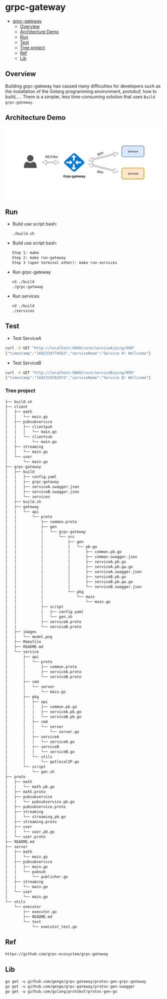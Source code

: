 # grpc-gateway

- [grpc-gateway](#grpc-gateway)
  - [Overview](#Overview)
  - [Architecture Demo](#Architecture-Demo)
  - [Run](#Run)
  - [Test](#Test)
  - [Tree project](#Tree-project)
  - [Ref](#Ref)
  - [Lib](#L)

## Overview

Building grpc-gateway has caused many difficulties for developers such as the installation of the Golang programming environment, protobuf, how to build,.... There is a simpler, less time-consuming solution that uses `Build grpc-gateway`.
  
## Architecture Demo

<p align="center">
  <img src="./images/model.png"/>
</p>
  
## Run
 - Build use script bash:
 ```shell script
    ./build.sh
 ```
 - Build use script bash:
 ```shell script
    Step 1: make
    Step 2: make run-gateway
    Step 3 (open terminal other): make run-services
 ```
 
 - Run grpc-gateway
 ```shell script
    cd ./build
    ./grpc-gateway
 ```
 - Run services
 ```shell script
    cd ./build
    ./services
 ```

## Test

- Test ServiceA
  
```sh
curl -X GET "http://localhost:9000/core/serviceA/ping/999"
{"timestamp":"1602319774563","serviceName":"Service A! Wellcome"}
```

- Test ServiceB

```sh
curl -X GET "http://localhost:9000/core/serviceB/ping/999"
{"timestamp":"1602319782972","serviceName":"Service B! Wellcome"}
```

### Tree project
```
├── build.sh
├── client
│   ├── math
│   │   └── main.go
│   ├── pubsubservice
│   │   ├── clientpub
│   │   │   └── main.go
│   │   └── clientsub
│   │       └── main.go
│   ├── streaming
│   │   └── main.go
│   └── user
│       └── main.go
├── grpc-gateway
│   ├── build
│   │   ├── config.yaml
│   │   ├── grpc-gateway
│   │   ├── serviceA.swagger.json
│   │   ├── serviceB.swagger.json
│   │   └── services
│   ├── build.sh
│   ├── gateway
│   │   └── api
│   │       └── proto
│   │           ├── common.proto
│   │           ├── gen
│   │           │   └── grpc-gateway
│   │           │       └── src
│   │           │           ├── gen
│   │           │           │   └── pb-go
│   │           │           │       ├── common.pb.go
│   │           │           │       ├── common.swagger.json
│   │           │           │       ├── serviceA.pb.go
│   │           │           │       ├── serviceA.pb.gw.go
│   │           │           │       ├── serviceA.swagger.json
│   │           │           │       ├── serviceB.pb.go
│   │           │           │       ├── serviceB.pb.gw.go
│   │           │           │       └── serviceB.swagger.json
│   │           │           └── pkg
│   │           │               └── main
│   │           │                   └── main.go
│   │           ├── script
│   │           │   ├── config.yaml
│   │           │   └── gen.sh
│   │           ├── serviceA.proto
│   │           └── serviceB.proto
│   ├── images
│   │   └── model.png
│   ├── Makefile
│   ├── README.md
│   └── service
│       ├── api
│       │   └── proto
│       │       ├── common.proto
│       │       ├── serviceA.proto
│       │       └── serviceB.proto
│       ├── cmd
│       │   └── server
│       │       └── main.go
│       ├── pkg
│       │   ├── api
│       │   │   ├── common.pb.go
│       │   │   ├── serviceA.pb.go
│       │   │   └── serviceB.pb.go
│       │   ├── cmd
│       │   │   └── server
│       │   │       └── server.go
│       │   ├── serviceA
│       │   │   └── serviceA.go
│       │   ├── serviceB
│       │   │   └── serviceB.go
│       │   └── utils
│       │       └── getlocalIP.go
│       └── script
│           └── gen.sh
├── proto
│   ├── math
│   │   └── math.pb.go
│   ├── math.proto
│   ├── pubsubservice
│   │   └── pubsubservice.pb.go
│   ├── pubsubservice.proto
│   ├── streaming
│   │   └── streaming.pb.go
│   ├── streaming.proto
│   ├── user
│   │   └── user.pb.go
│   └── user.proto
├── README.md
├── server
│   ├── math
│   │   └── main.go
│   ├── pubsubservice
│   │   ├── main.go
│   │   └── pubsub
│   │       └── publisher.go
│   ├── streaming
│   │   └── main.go
│   └── user
│       └── main.go
└── utils
    └── executor
        ├── executor.go
        ├── README.md
        └── test
            └── executor_test.go
```

## Ref
```link
https://github.com/grpc-ecosystem/grpc-gateway
```
  
## Lib
```
go get -u github.com/gengo/grpc-gateway/protoc-gen-grpc-gateway
go get -u github.com/gengo/grpc-gateway/protoc-gen-swagger
go get -u github.com/golang/protobuf/protoc-gen-go
```